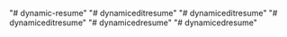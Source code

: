 "# dynamic-resume" 
"# dynamiceditresume" 
"# dynamiceditresume" 
"# dynamiceditresume" 
"# dynamicedresume" 
"# dynamicedresume" 
